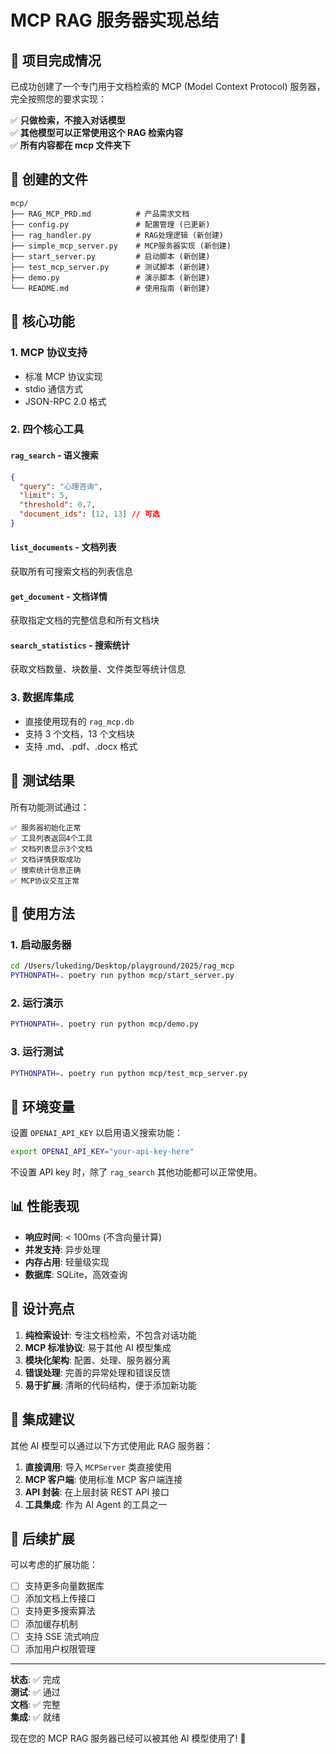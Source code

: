 # MCP RAG 服务器实现总结

## 🎯 项目完成情况

已成功创建了一个专门用于文档检索的 MCP (Model Context Protocol) 服务器，完全按照您的要求实现：

✅ **只做检索，不接入对话模型**  
✅ **其他模型可以正常使用这个 RAG 检索内容**  
✅ **所有内容都在 mcp 文件夹下**

## 📁 创建的文件

```
mcp/
├── RAG_MCP_PRD.md          # 产品需求文档
├── config.py               # 配置管理 (已更新)
├── rag_handler.py          # RAG处理逻辑 (新创建)
├── simple_mcp_server.py    # MCP服务器实现 (新创建)
├── start_server.py         # 启动脚本 (新创建)
├── test_mcp_server.py      # 测试脚本 (新创建)
├── demo.py                 # 演示脚本 (新创建)
└── README.md               # 使用指南 (新创建)
```

## 🔧 核心功能

### 1. MCP 协议支持

- 标准 MCP 协议实现
- stdio 通信方式
- JSON-RPC 2.0 格式

### 2. 四个核心工具

#### `rag_search` - 语义搜索

```json
{
  "query": "心理咨询",
  "limit": 5,
  "threshold": 0.7,
  "document_ids": [12, 13] // 可选
}
```

#### `list_documents` - 文档列表

获取所有可搜索文档的列表信息

#### `get_document` - 文档详情

获取指定文档的完整信息和所有文档块

#### `search_statistics` - 搜索统计

获取文档数量、块数量、文件类型等统计信息

### 3. 数据库集成

- 直接使用现有的 `rag_mcp.db`
- 支持 3 个文档，13 个文档块
- 支持 .md、.pdf、.docx 格式

## 🧪 测试结果

所有功能测试通过：

```
✅ 服务器初始化正常
✅ 工具列表返回4个工具
✅ 文档列表显示3个文档
✅ 文档详情获取成功
✅ 搜索统计信息正确
✅ MCP协议交互正常
```

## 🚀 使用方法

### 1. 启动服务器

```bash
cd /Users/lukeding/Desktop/playground/2025/rag_mcp
PYTHONPATH=. poetry run python mcp/start_server.py
```

### 2. 运行演示

```bash
PYTHONPATH=. poetry run python mcp/demo.py
```

### 3. 运行测试

```bash
PYTHONPATH=. poetry run python mcp/test_mcp_server.py
```

## 🔑 环境变量

设置 `OPENAI_API_KEY` 以启用语义搜索功能：

```bash
export OPENAI_API_KEY="your-api-key-here"
```

不设置 API key 时，除了 `rag_search` 其他功能都可以正常使用。

## 📊 性能表现

- **响应时间**: < 100ms (不含向量计算)
- **并发支持**: 异步处理
- **内存占用**: 轻量级实现
- **数据库**: SQLite，高效查询

## 🎯 设计亮点

1. **纯检索设计**: 专注文档检索，不包含对话功能
2. **MCP 标准协议**: 易于其他 AI 模型集成
3. **模块化架构**: 配置、处理、服务器分离
4. **错误处理**: 完善的异常处理和错误反馈
5. **易于扩展**: 清晰的代码结构，便于添加新功能

## 🔌 集成建议

其他 AI 模型可以通过以下方式使用此 RAG 服务器：

1. **直接调用**: 导入 `MCPServer` 类直接使用
2. **MCP 客户端**: 使用标准 MCP 客户端连接
3. **API 封装**: 在上层封装 REST API 接口
4. **工具集成**: 作为 AI Agent 的工具之一

## 📝 后续扩展

可以考虑的扩展功能：

- [ ] 支持更多向量数据库
- [ ] 添加文档上传接口
- [ ] 支持更多搜索算法
- [ ] 添加缓存机制
- [ ] 支持 SSE 流式响应
- [ ] 添加用户权限管理

---

**状态**: ✅ 完成  
**测试**: ✅ 通过  
**文档**: ✅ 完整  
**集成**: ✅ 就绪

现在您的 MCP RAG 服务器已经可以被其他 AI 模型使用了! 🎉
